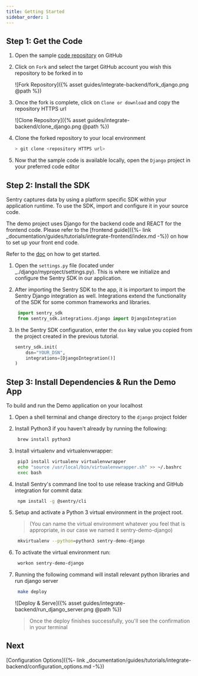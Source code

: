 ```yaml
---
title: Getting Started
sidebar_order: 1
---
```


## Step 1: Get the Code

1. Open the sample [code repository](https://github.com/sentry-demos/django) on GitHub

2. Click on `Fork` and select the target GitHub account you wish this repository to be forked in to

   ![Fork Repository]({% asset guides/integrate-backend/fork_django.png @path %})

3. Once the fork is complete, click on `Clone or download` and copy the repository HTTPS url

   ![Clone Repository]({% asset guides/integrate-backend/clone_django.png @path %})

4. Clone the forked repository to your local environment

   ```bash
   > git clone <repository HTTPS url>
   ```

5. Now that the sample code is available locally, open the `Django` project in your preferred code editor

## Step 2: Install the SDK

Sentry captures data by using a platform specific SDK within your application runtime. To use the SDK, import and configure it in your source code.

The demo project uses Django for the backend code and REACT for the frontend code. Please refer to the [frontend guide]({%- link _documentation/guides/tutorials/integrate-frontend/index.md -%}) on how to set up your front end code.

Refer to the [doc](https://docs.sentry.io/error-reporting/quickstart/?platform=python) on how to get started.

1. Open the `settings.py` file (located under \_./django/myproject/settings.py). This is where we initialize and configure the Sentry SDK in our application.

   <!-- ![Import and Configure SDK]({% asset guides/integrate-backend/sentry_init.png @path %}) -->

2. After importing the Sentry SDK to the app, it is important to import the Sentry Django integration as well. Integrations extend the functionality of the SDK for some common frameworks and libraries.

   ```python
    import sentry_sdk
    from sentry_sdk.integrations.django import DjangoIntegration
   ```

3. In the Sentry SDK configuration, enter the `dsn` key value you copied from the project created in the previous tutorial.

   ```python
   sentry_sdk.init(
       dsn="YOUR_DSN",
       integrations=[DjangoIntegration()]
   )
   ```

## Step 3: Install Dependencies & Run the Demo App

To build and run the Demo application on your localhost

1. Open a shell terminal and change directory to the `django` project folder

2. Install Python3 if you haven't already by running the following:

   ```bash
    brew install python3
   ```

3. Install virtualenv and virtualenvwrapper:

   ```bash
    pip3 install virtualenv virtualenvwrapper
    echo "source /usr/local/bin/virtualenvwrapper.sh" >> ~/.bashrc
    exec bash
   ```

4. Install Sentry's command line tool to use release tracking and GitHub integration for commit data:

   ```bash
    npm install -g @sentry/cli
   ```

5. Setup and activate a Python 3 virtual environment in the project root.

   > (You can name the virtual environment whatever you feel that is appropriate, in our case we named it sentry-demo-django)

   ```bash
    mkvirtualenv --python=python3 sentry-demo-django
   ```

6. To activate the virtual environment run:

   ```bash
    workon sentry-demo-django
   ```

7. Running the following command will install relevant python libraries and run django server

   ```bash
    make deploy
   ```

   ![Deploy & Serve]({% asset guides/integrate-backend/run_django_server.png @path %})

   > Once the deploy finishes successfully, you'll see the confirmation in your terminal

## Next

[Configuration Options]({%- link _documentation/guides/tutorials/integrate-backend/configuration_options.md -%})
